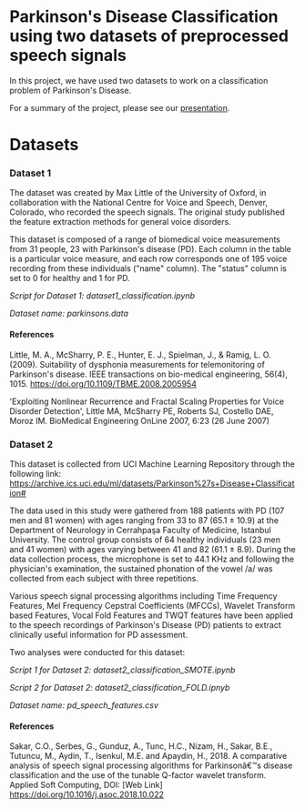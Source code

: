 # Parkinson's Disease Classification using two datasets of preprocessed speech signals

In this project, we have used two datasets to work on a classification problem of Parkinson's Disease. 

For a summary of the project, please see our [presentation](https://github.com/nadje/Parkinsons-Disease-Classification/blob/main/Presentaci%C3%B3n_Parkinson.pptx.pdf). 

# Datasets 

### Dataset 1

The dataset was created by Max Little of the University of Oxford, in collaboration with the National Centre for Voice and Speech, Denver, Colorado, who recorded the speech signals. The original study published the feature extraction methods for general voice disorders.

This dataset is composed of a range of biomedical voice measurements from 31 people, 23 with Parkinson's disease (PD). Each column in the table is a particular voice measure, and each row corresponds one of 195 voice recording from these individuals ("name" column). The "status" column is set to 0 for healthy and 1 for PD.

*Script for Dataset 1: dataset1_classification.ipynb*

*Dataset name: parkinsons.data*

#### References

Little, M. A., McSharry, P. E., Hunter, E. J., Spielman, J., & Ramig, L. O. (2009). Suitability of dysphonia measurements for telemonitoring of Parkinson's disease. IEEE transactions on bio-medical engineering, 56(4), 1015. https://doi.org/10.1109/TBME.2008.2005954

'Exploiting Nonlinear Recurrence and Fractal Scaling Properties for Voice Disorder Detection', Little MA, McSharry PE, Roberts SJ, Costello DAE, Moroz IM. BioMedical Engineering OnLine 2007, 6:23 (26 June 2007)

### Dataset 2 

This dataset is collected from UCI Machine Learning Repository through the following link: https://archive.ics.uci.edu/ml/datasets/Parkinson%27s+Disease+Classification#

The data used in this study were gathered from 188 patients with PD (107 men and 81 women) with ages ranging from 33 to 87 (65.1 ± 10.9) at the Department of Neurology in  Cerrahpaşa Faculty of Medicine, Istanbul University. The control group consists of 64 healthy individuals (23 men and 41 women) with ages varying between 41 and 82 (61.1 ± 8.9). During the data collection process, the microphone is set to 44.1 KHz and following the physician's examination, the sustained phonation of the vowel /a/ was collected from each subject with three repetitions.

Various speech signal processing algorithms including Time Frequency Features, Mel Frequency Cepstral Coefficients (MFCCs), Wavelet Transform based Features, Vocal Fold Features and TWQT features have been applied to the speech recordings of Parkinson's Disease (PD) patients to extract clinically useful information for PD assessment.

Two analyses were conducted for this dataset:

*Script 1 for Dataset 2: dataset2_classification_SMOTE.ipynb*

*Script 2 for Dataset 2: dataset2_classification_FOLD.ipnyb*

*Dataset name: pd_speech_features.csv*

#### References

Sakar, C.O., Serbes, G., Gunduz, A., Tunc, H.C., Nizam, H., Sakar, B.E., Tutuncu, M., Aydin, T., Isenkul, M.E. and Apaydin, H., 2018. A comparative analysis of speech signal processing algorithms for Parkinsonâ€™s disease classification and the use of the tunable Q-factor wavelet transform. Applied Soft Computing, DOI: [Web Link] https://doi.org/10.1016/j.asoc.2018.10.022
